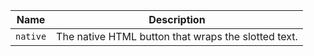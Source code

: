 
| Name | Description |
| --- | --- |
| `native` | The native HTML button that wraps the slotted text. |

